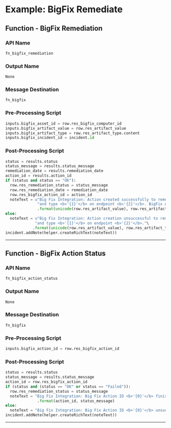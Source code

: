 <!--
    DO NOT MANUALLY EDIT THIS FILE
    THIS FILE IS AUTOMATICALLY GENERATED WITH resilient-sdk codegen
-->

# Example: BigFix Remediate

## Function - BigFix Remediation

### API Name
`fn_bigfix_remediation`

### Output Name
`None`

### Message Destination
`fn_bigfix`

### Pre-Processing Script
```python
inputs.bigfix_asset_id = row.res_bigfix_computer_id
inputs.bigfix_artifact_value = row.res_artifact_value
inputs.bigfix_artifact_type = row.res_artifact_type.content
inputs.bigfix_incident_id = incident.id
```

### Post-Processing Script
```python
status = results.status
status_message = results.status_message
remediation_date = results.remediation_date
action_id = results.action_id
if (status and status == "OK"):
  row.res_remediation_status = status_message
  row.res_remediation_date = remediation_date
  row.res_bigfix_action_id = action_id
  noteText = u"Big Fix Integration: Action created successfully to remediate artifact value <b>'{0}'</b> " \
              "and type <b>'{1}'</b> on endpoint <b>'{2}'</b>. BigFix Action ID <b>'{3}'</b>."\
              .format(unicode(row.res_artifact_value), row.res_artifact_type.content, unicode(row.res_bigfix_computer_name), action_id)
else:
  noteText = u"Big Fix Integration: Action creation unsuccessful to remediate artifact value <b>'{0}'</b> " \
             "and type <b>'{1}'</b> on endpoint <b>'{2}'</b>."\
            .format(unicode(row.res_artifact_value), row.res_artifact_type.content, unicode(row.res_bigfix_computer_name))
incident.addNote(helper.createRichText(noteText))
```

---

## Function - BigFix Action Status

### API Name
`fn_bigfix_action_status`

### Output Name
`None`

### Message Destination
`fn_bigfix`

### Pre-Processing Script
```python
inputs.bigfix_action_id = row.res_bigfix_action_id
```

### Post-Processing Script
```python
status = results.status
status_message = results.status_message
action_id = row.res_bigfix_action_id
if (status and (status == "OK" or status == "Failed")):
  row.res_remediation_status = status_message
  noteText = "Big Fix Integration: Big Fix Action ID <b>'{0}'</b> finished with status <b>'{1}'</b>." \
              .format(action_id, status_message)
else:
  noteText = "Big Fix Integration: Big Fix Action ID <b>'{0}'</b> unsuccessful.".format(action_id)
incident.addNote(helper.createRichText(noteText))
```

---

